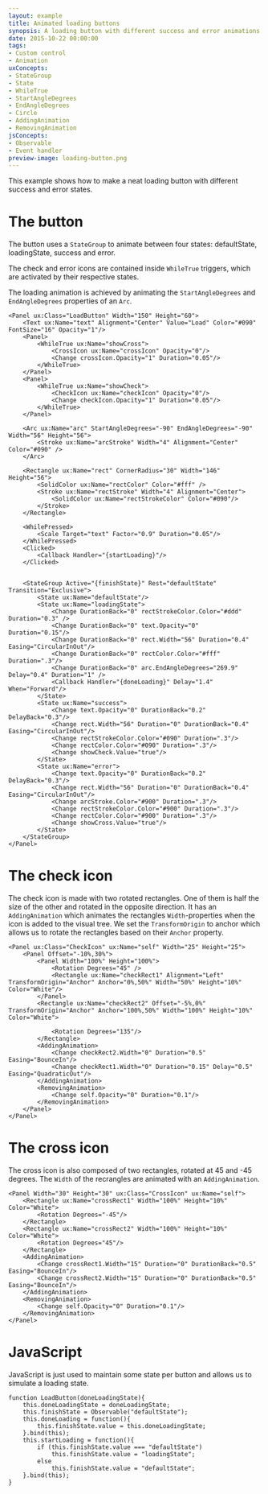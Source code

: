 ```yaml
---
layout: example
title: Animated loading buttons
synopsis: A loading button with different success and error animations
date: 2015-10-22 00:00:00
tags:
- Custom control
- Animation
uxConcepts:
- StateGroup
- State
- WhileTrue
- StartAngleDegrees
- EndAngleDegrees
- Circle
- AddingAnimation
- RemovingAnimation
jsConcepts:
- Observable
- Event handler
preview-image: loading-button.png
---
```

This example shows how to make a neat loading button with different success and error states.

# The button

The button uses a `StateGroup` to animate between four states: defaultState, loadingState, success and error.

The check and error icons are contained inside `WhileTrue` triggers, which are activated by their respective states.

The loading animation is achieved by animating the `StartAngleDegrees` and `EndAngleDegrees` properties of an `Arc`.

<!-- snippet-begin:code/LoadButton.ux:LoadButton -->

```
<Panel ux:Class="LoadButton" Width="150" Height="60">
	<Text ux:Name="text" Alignment="Center" Value="Load" Color="#090" FontSize="16" Opacity="1"/>
	<Panel>
		<WhileTrue ux:Name="showCross">
			<CrossIcon ux:Name="crossIcon" Opacity="0"/>
			<Change crossIcon.Opacity="1" Duration="0.05"/>
		</WhileTrue>
	</Panel>
	<Panel>
		<WhileTrue ux:Name="showCheck">
			<CheckIcon ux:Name="checkIcon" Opacity="0"/>
			<Change checkIcon.Opacity="1" Duration="0.05"/>
		</WhileTrue>
	</Panel>

	<Arc ux:Name="arc" StartAngleDegrees="-90" EndAngleDegrees="-90" Width="56" Height="56">
		<Stroke ux:Name="arcStroke" Width="4" Alignment="Center" Color="#090" />
	</Arc>

	<Rectangle ux:Name="rect" CornerRadius="30" Width="146" Height="56">
		<SolidColor ux:Name="rectColor" Color="#fff" />
		<Stroke ux:Name="rectStroke" Width="4" Alignment="Center">
			<SolidColor ux:Name="rectStrokeColor" Color="#090"/>
		</Stroke>
	</Rectangle>

	<WhilePressed>
		<Scale Target="text" Factor="0.9" Duration="0.05"/>
	</WhilePressed>
	<Clicked>
		<Callback Handler="{startLoading}"/>
	</Clicked>


	<StateGroup Active="{finishState}" Rest="defaultState" Transition="Exclusive">
		<State ux:Name="defaultState"/>
		<State ux:Name="loadingState">
			<Change DurationBack="0" rectStrokeColor.Color="#ddd" Duration="0.3" />
			<Change DurationBack="0" text.Opacity="0" Duration="0.15"/>
			<Change DurationBack="0" rect.Width="56" Duration="0.4" Easing="CircularInOut"/>
			<Change DurationBack="0" rectColor.Color="#fff" Duration=".3"/>
			<Change DurationBack="0" arc.EndAngleDegrees="269.9" Delay="0.4" Duration="1" />
			<Callback Handler="{doneLoading}" Delay="1.4" When="Forward"/>
		</State>
		<State ux:Name="success">
			<Change text.Opacity="0" DurationBack="0.2" DelayBack="0.3"/>
			<Change rect.Width="56" Duration="0" DurationBack="0.4" Easing="CircularInOut"/>
			<Change rectStrokeColor.Color="#090" Duration=".3"/>
			<Change rectColor.Color="#090" Duration=".3"/>
			<Change showCheck.Value="true"/>
		</State>
		<State ux:Name="error">
			<Change text.Opacity="0" DurationBack="0.2" DelayBack="0.3"/>
			<Change rect.Width="56" Duration="0" DurationBack="0.4" Easing="CircularInOut"/>
			<Change arcStroke.Color="#900" Duration=".3"/>
			<Change rectStrokeColor.Color="#900" Duration=".3"/>
			<Change rectColor.Color="#900" Duration=".3"/>
			<Change showCross.Value="true"/>
		</State>
	</StateGroup>
</Panel>
```

<!-- snippet-end -->


# The check icon

The check icon is made with two rotated rectangles. One of them is half the size of the other and rotated in the opposite direction. It has an `AddingAnimation` which animates the rectangles `Width`-properties when the icon is added to the visual tree. We set the `TransformOrigin` to anchor which allows us to rotate the rectangles based on their `Anchor` property.

<!-- snippet-begin:code/CheckIcon.ux:CheckIcon -->

```
<Panel ux:Class="CheckIcon" ux:Name="self" Width="25" Height="25">
    <Panel Offset="-10%,30%">
        <Panel Width="100%" Height="100%">
            <Rotation Degrees="45" />
            <Rectangle ux:Name="checkRect1" Alignment="Left" TransformOrigin="Anchor" Anchor="0%,50%" Width="50%" Height="10%" Color="White"/>
        </Panel>
        <Rectangle ux:Name="checkRect2" Offset="-5%,0%" TransformOrigin="Anchor" Anchor="100%,50%" Width="100%" Height="10%" Color="White">

            <Rotation Degrees="135"/>
        </Rectangle>
        <AddingAnimation>
            <Change checkRect2.Width="0" Duration="0.5" Easing="BounceIn"/>
            <Change checkRect1.Width="0" Duration="0.15" Delay="0.5" Easing="QuadraticOut"/>
        </AddingAnimation>
        <RemovingAnimation>
            <Change self.Opacity="0" Duration="0.1"/>
        </RemovingAnimation>
    </Panel>
</Panel>
```

<!-- snippet-end -->

# The cross icon

The cross icon is also composed of two rectangles, rotated at 45 and -45 degrees. The `Width` of the recrangles are animated with an `AddingAnimation`.

<!-- snippet-begin:code/CrossIcon.ux:CrossIcon -->

```
<Panel Width="30" Height="30" ux:Class="CrossIcon" ux:Name="self">
    <Rectangle ux:Name="crossRect1" Width="100%" Height="10%" Color="White">
        <Rotation Degrees="-45"/>
    </Rectangle>
    <Rectangle ux:Name="crossRect2" Width="100%" Height="10%" Color="White">
        <Rotation Degrees="45"/>
    </Rectangle>
    <AddingAnimation>
        <Change crossRect1.Width="15" Duration="0" DurationBack="0.5" Easing="BounceIn"/>
        <Change crossRect2.Width="15" Duration="0" DurationBack="0.5" Easing="BounceIn"/>
    </AddingAnimation>
    <RemovingAnimation>
        <Change self.Opacity="0" Duration="0.1"/>
    </RemovingAnimation>
</Panel>
```

<!-- snippet-end -->

# JavaScript

JavaScript is just used to maintain some state per button and allows us to simulate a loading state.

<!-- snippet-begin:code/MainView.js:ButtonState -->

```
function LoadButton(doneLoadingState){
    this.doneLoadingState = doneLoadingState;
    this.finishState = Observable("defaultState");
    this.doneLoading = function(){
        this.finishState.value = this.doneLoadingState;
    }.bind(this);
    this.startLoading = function(){
        if (this.finishState.value === "defaultState")
            this.finishState.value = "loadingState";
        else
            this.finishState.value = "defaultState";
    }.bind(this);
}
```

<!-- snippet-end -->

